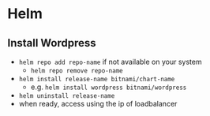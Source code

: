 # Helm

## Install Wordpress

- `helm repo add repo-name` if not available on your system
  - `helm repo remove repo-name`
- `helm install release-name bitnami/chart-name`
  - e.g. `helm install wordpress bitnami/wordpress`
- `helm uninstall release-name`
- when ready, access using the ip of loadbalancer
